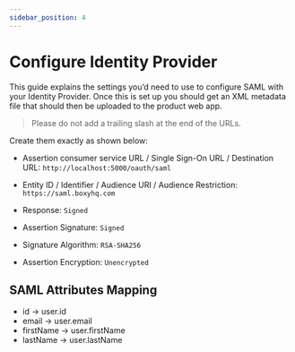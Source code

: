 ```yaml
---
sidebar_position: 4
---
```


# Configure Identity Provider

This guide explains the settings you’d need to use to configure SAML with your Identity Provider. Once this is set up you should get an XML metadata file that should then be uploaded to the product web app.

> Please do not add a trailing slash at the end of the URLs.

Create them exactly as shown below:

- Assertion consumer service URL / Single Sign-On URL / Destination URL: `http://localhost:5000/oauth/saml`

- Entity ID / Identifier / Audience URI / Audience Restriction: `https://saml.boxyhq.com`

- Response: `Signed`

- Assertion Signature: `Signed`

- Signature Algorithm: `RSA-SHA256`

- Assertion Encryption: `Unencrypted`

## SAML Attributes Mapping

- id -> user.id
- email -> user.email
- firstName -> user.firstName
- lastName -> user.lastName

